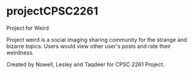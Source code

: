 # projectCPSC2261
Project for Weird

Project weird is a social imaging sharing community for the strange and bizarre topics. Users would view other user's posts and rate their weirdness. 

Created by Nowell, Lesley and Taqdeer for CPSC 2261 Project.
